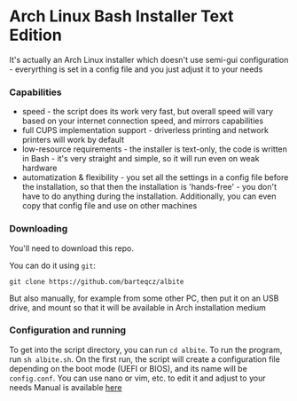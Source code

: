 # Arch Linux Bash Installer Text Edition
It's actually an Arch Linux installer which doesn't use semi-gui configuration - everyrthing is set in a config file and you just adjust it to your needs

### Capabilities
- speed - the script does its work very fast, but overall speed will vary based on your internet connection speed, and mirrors capabilities
- full CUPS implementation support - driverless printing and network printers will work by default
- low-resource requirements - the installer is text-only, the code is written in Bash - it's very straight and simple, so it will run even on weak hardware
- automatization & flexibility - you set all the settings in a config file before the installation, so that then the installation is 'hands-free' - you don't have to do anything during the installation. Additionally, you can even copy that config file and use on other machines

### Downloading
You'll need to download this repo. 

You can do it using `git`:

`git clone https://github.com/barteqcz/albite`

But also manually, for example from some other PC, then put it on an USB drive, and mount so that it will be available in Arch installation medium

### Configuration and running
To get into the script directory, you can run `cd albite`. To run the program, run `sh albite.sh`. On the first run, the script will create a configuration file depending on the boot mode (UEFI or BIOS), and its name will be `config.conf`. You can use nano or vim, etc. to edit it and adjust to your needs
Manual is available [here](https://github.com/barteqcz/albite/blob/main/docs/manual.md)
